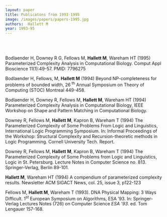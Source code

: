 ```yaml
---
layout: paper
title: Publicatons from 1993-1995
image: /images/papers/papers-1995.jpg
authors:  Hallett M  
year: 1993-95
---
```



<br> <br>

Bodlaender H, Downey R G, Fellows M, <strong>Hallett M</strong>, Wareham HT (1995) Parameterized Complexity Analysis in Computational Biology. Comput Appl Bioscience 11(1):49-57. PMID: 7796275

Bodlaender H, Fellows, M, <strong>Hallett M</strong> (1994) 
Beyond NP-completeness for problems of bounded width, 26<sup> th</sup> Annual Symposium on Theory of Computing (STOC) Montreal 449-458.

Bodlaender H, Downey R, Fellows M, <strong>Hallett M</strong>, Wareham HT (1994)  Parameterized Complexity Analysis in Computational Biology, IEEE Workshop on Shape and Pattern Matching in Computational Biology.

Downey R, Fellows M, <strong>Hallett M</strong>, Kapron B, Wareham T (1994) The Parameterized Complexity of Some Problems From Logic and Linguistics, International Logic Programming Symposium. In: Informal Proceedings of the Workshop: Structural Complexity and Recursion-theoretic methods in Logic Programming<em>.</em> Cornell University Tech. Report.

Downey R, Fellows M, <strong>Hallett M</strong>, Kapron B, Wareham T (1994) The Parameterized Complexity of Some Problems from Logic and Linguistics, Logic in St. Petersburg. Lecture Notes in Computer Science no. 813. Springer-Verlag, Berlin 89-101.

<strong>Hallett M</strong>, Wareham HT (1994) A compendium of parameterized complexity results. Newsletter ACM SIGACT News, col. 25, issue 3, p122-123

Fellows M, <strong>Hallett M</strong>, Wareham T (1993). DNA Physical Mapping: 3 Ways Difficult. 1<sup>st</sup> European Symposium on Algorithms, ESA ’93. In: Springer-Verlag Lectures Notes (726) on Computer Science <em>ESA ’93</em>. ed. Tom Lengauer 157-168.

